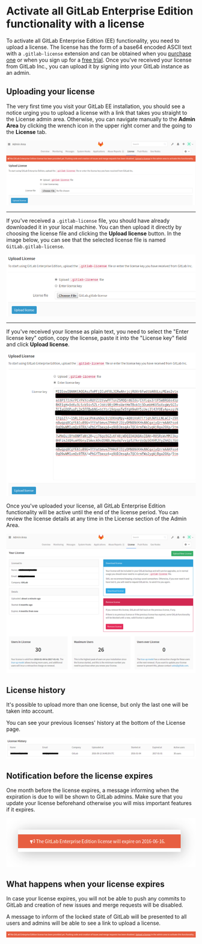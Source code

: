 # Activate all GitLab Enterprise Edition functionality with a license

To activate all GitLab Enterprise Edition (EE) functionality, you need to upload
a license. The license has the form of a base64 encoded ASCII text with a
`.gitlab-license` extension and can be obtained when you [purchase one][pricing]
or when you sign up for a [free trial]. Once you've received your license from
GitLab Inc., you can upload it by signing into your GitLab instance as an admin.

## Uploading your license

The very first time you visit your GitLab EE installation, you should see a
notice urging you to upload a license with a link that takes you straight to the
License admin area. Otherwise, you can  navigate manually to the **Admin Area**
by clicking the wrench icon in the upper right corner and the going to the
**License** tab.

![License admin area](img/license_admin_area.png)

---

If you've received a `.gitlab-license` file, you should have already downloaded
it in your local machine. You can then upload it directly by choosing the
license file and clicking the **Upload license** button. In the image below,
you can see that the selected license file is named `GitLab.gitlab-license`.

![Upload license](img/license_upload.png)

---

If you've received your license as plain text, you need to select the
"Enter license key" option, copy the license, paste it into the "License key"
field and click **Upload license**.

![Enter license](img/license_enter.png)

Once you've uploaded your license, all GitLab Enterprise Edition functionality
will be active until the end of the license period.
You can review the license details at any time in the License section of the
Admin Area.

![License details](img/license_details.png)

## License history

It's possible to upload more than one license, but only the last one will be
taken into account.

You can see your previous licenses' history at the bottom of the License page.

![License history](img/license_history.png)

## Notification before the license expires

One month before the license expires, a message informing when the expiration
is due to will be shown to GitLab admins. Make sure that you update your license
beforehand otherwise you will miss important features if it expires.

![License expiration](img/license_expire_message.png)

## What happens when your license expires

In case your license expires, you will not be able to push any commits to
GitLab and creation of new issues and merge requests will be disabled.

A message to inform of the locked state of GitLab will be presented to all
users and admins will be able to see a link to upload a license.

![No license message](img/license_no_license_message.png)

[free trial]: https://about.gitlab.com/free-trial/
[pricing]: https://about.gitlab.com/pricing/
